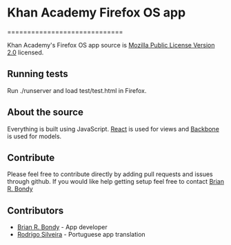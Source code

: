 # Khan Academy Firefox OS app
=============================

Khan Academy's Firefox OS app source is [Mozilla Public License Version 2.0](https://www.mozilla.org/MPL/2.0/) licensed.

## Running tests

Run ./runserver and load test/test.html in Firefox.

## About the source

Everything is built using JavaScript.
[React](http://facebook.github.io/react/) is used for views and [Backbone](http://backbonejs.org/) is used for models.

## Contribute

Please feel free to contribute directly by adding pull requests and issues through github.
If you would like help getting setup feel free to contact [Brian R. Bondy](http://www.brianbondy.com/contact/)

## Contributors

- [Brian R. Bondy](http://www.brianbondy.com) - App developer
- [Rodrigo Silveira](blog.rodms.com) - Portuguese app translation

